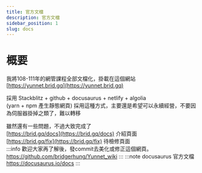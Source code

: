 ```yaml
---
title: 官方文檔
description: 官方文檔
sidebar_position: 1
slug: docs
---
```


# 概要
我將108-111年的網管課程全部文檔化，掛載在這個網站  
[https://yunnet.brid.gq](https://yunnet.brid.gq) 

採用 Stackblitz + github + docusaurus + netlify + algolia  
(yarn + npm 產生靜態網頁)
採用這種方式，主要還是希望可以永續經營，不要因為伺服器掛掉之類了，難以轉移  


雖然還有一些問題，不過大致完成了  
[https://brid.gq/docs](https://brid.gq/docs) 介紹頁面  
[https://brid.gq/fix](https://brid.gq/fix) 待檢修頁面  
:::info
歡迎大家再了解後，發commit去美化或修正這個網頁。
https://github.com/bridgerhung/Yunnet_wiki
:::
:::note
docusaurus 官方文檔
https://docusaurus.io/docs
:::



